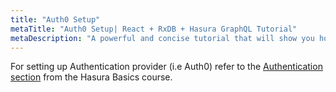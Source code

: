 ```yaml
---
title: "Auth0 Setup"
metaTitle: "Auth0 Setup| React + RxDB + Hasura GraphQL Tutorial"
metaDescription: "A powerful and concise tutorial that will show you how to build an offline first app with RxDB and Hasura."
---
```


For setting up Authentication provider (i.e Auth0) refer to the [Authentication section](https://hasura.io/learn/graphql/hasura/authentication/) from the Hasura Basics course.